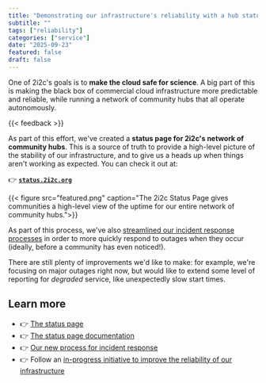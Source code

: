 ```yaml
---
title: "Demonstrating our infrastructure's reliability with a hub status page for our communities"
subtitle: ""
tags: ["reliability"]
categories: ["service"]
date: "2025-09-23"
featured: false
draft: false
---
```


One of 2i2c's goals is to **make the cloud safe for science**.
A big part of this is making the black box of commercial cloud infrastructure more predictable and reliable, while running a network of community hubs that all operate autonomously.

{{< feedback >}}

As part of this effort, we've created a **status page for 2i2c's network of community hubs**. This is a source of truth to provide a high-level picture of the stability of our infrastructure, and to give us a heads up when things aren't working as expected. You can check it out at:

👉 [**`status.2i2c.org`**](https:status.2i2c.org)

{{< figure src="featured.png" caption="The 2i2c Status Page gives communities a high-level view of the uptime for our entire network of community hubs.">}}

As part of this process, we've also [streamlined our incident response processes](https://github.com/2i2c-org/team-compass/pull/1021) in order to more quickly respond to outages when they occur (ideally, before a community has even noticed!).

There are still plenty of improvements we'd like to make: for example, we're focusing on major outages right now, but would like to extend some level of reporting for _degraded_ service, like unexpectedly slow start times.

## Learn more

- 👉 [The status page](https://2i2c-hubs.trust.pagerduty.com/posts/dashboard)
- 👉 [The status page documentation](https://docs.2i2c.org/admin/reliability/status-page/)
- 👉 [Our new process for incident response](https://github.com/2i2c-org/team-compass/pull/1021)
- 👉 Follow an [in-progress initiative to improve the reliability of our infrastructure](https://github.com/2i2c-org/infrastructure/issues/6417)
